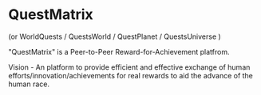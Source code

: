 # QuestMatrix 
(or WorldQuests / QuestsWorld / QuestPlanet / QuestsUniverse )

"QuestMatrix" is a Peer-to-Peer Reward-for-Achievement platfrom. 

Vision - An platform to provide efficient and effective exchange of human efforts/innovation/achievements for real rewards to aid the advance of the human race.
